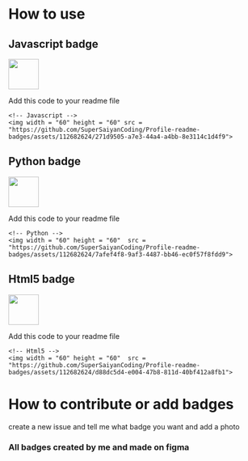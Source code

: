 <h1>How to use</h1>

## Javascript badge
<img width = "60" height = "60" src = "https://github.com/SuperSaiyanCoding/Profile-readme-badges/assets/112682624/271d9505-a7e3-44a4-a4bb-8e3114c1d4f9">


Add this code to your readme file
```
<!-- Javascript -->
<img width = "60" height = "60" src = "https://github.com/SuperSaiyanCoding/Profile-readme-badges/assets/112682624/271d9505-a7e3-44a4-a4bb-8e3114c1d4f9">
```


## Python badge
<img width = "60" height = "60"  src = "https://github.com/SuperSaiyanCoding/Profile-readme-badges/assets/112682624/7afef4f8-9af3-4487-bb46-ec0f57f8fdd9">


Add this code to your readme file
```
<!-- Python -->
<img width = "60" height = "60"  src = "https://github.com/SuperSaiyanCoding/Profile-readme-badges/assets/112682624/7afef4f8-9af3-4487-bb46-ec0f57f8fdd9">
```

## Html5 badge
<img width = "60" height = "60"  src = "https://github.com/SuperSaiyanCoding/Profile-readme-badges/assets/112682624/d88dc5d4-e004-47b8-811d-40bf412a8fb1">


Add this code to your readme file
```
<!-- Html5 -->
<img width = "60" height = "60"  src = "https://github.com/SuperSaiyanCoding/Profile-readme-badges/assets/112682624/d88dc5d4-e004-47b8-811d-40bf412a8fb1">
```



# How to contribute or add badges
create a new issue and tell me what badge you want and add a photo

<h3>All badges created by me and made on figma</h3>
